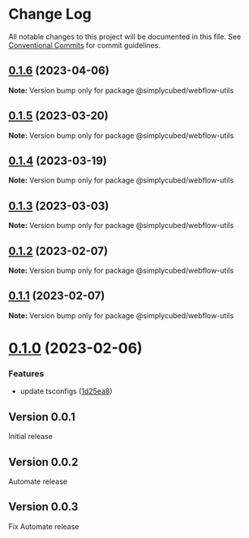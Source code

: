 # Change Log

All notable changes to this project will be documented in this file.
See [Conventional Commits](https://conventionalcommits.org) for commit guidelines.

## [0.1.6](https://github.com/simplycubed/extensions/compare/@simplycubed/webflow-utils@0.1.5...@simplycubed/webflow-utils@0.1.6) (2023-04-06)

**Note:** Version bump only for package @simplycubed/webflow-utils

## [0.1.5](https://github.com/simplycubed/extensions/compare/@simplycubed/webflow-utils@0.1.4...@simplycubed/webflow-utils@0.1.5) (2023-03-20)

**Note:** Version bump only for package @simplycubed/webflow-utils

## [0.1.4](https://github.com/simplycubed/extensions/compare/@simplycubed/webflow-utils@0.1.3...@simplycubed/webflow-utils@0.1.4) (2023-03-19)

**Note:** Version bump only for package @simplycubed/webflow-utils

## [0.1.3](https://github.com/simplycubed/extensions/compare/@simplycubed/webflow-utils@0.1.2...@simplycubed/webflow-utils@0.1.3) (2023-03-03)

**Note:** Version bump only for package @simplycubed/webflow-utils

## [0.1.2](https://github.com/simplycubed/extensions/compare/@simplycubed/webflow-utils@0.1.1...@simplycubed/webflow-utils@0.1.2) (2023-02-07)

**Note:** Version bump only for package @simplycubed/webflow-utils

## [0.1.1](https://github.com/simplycubed/extensions/compare/@simplycubed/webflow-utils@0.1.0...@simplycubed/webflow-utils@0.1.1) (2023-02-07)

**Note:** Version bump only for package @simplycubed/webflow-utils

# [0.1.0](https://github.com/simplycubed/extensions/compare/@simplycubed/webflow-utils@0.0.4...@simplycubed/webflow-utils@0.1.0) (2023-02-06)

### Features

- update tsconfigs ([1d25ea8](https://github.com/simplycubed/extensions/commit/1d25ea8eebc38bcb2fe02fd21d7913d344de67c4))

## Version 0.0.1

Initial release

## Version 0.0.2

Automate release

## Version 0.0.3

Fix Automate release
